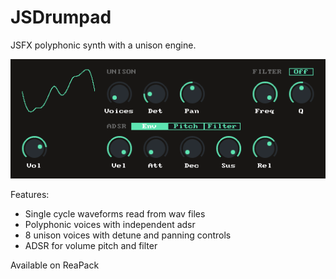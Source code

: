 # JSDrumpad

JSFX polyphonic synth with a unison engine.

![JSDrumpad.png](doc/ss.png)

Features:
* Single cycle waveforms read from wav files
* Polyphonic voices with independent adsr
* 8 unison voices with detune and panning controls
* ADSR for volume pitch and filter

Available on ReaPack